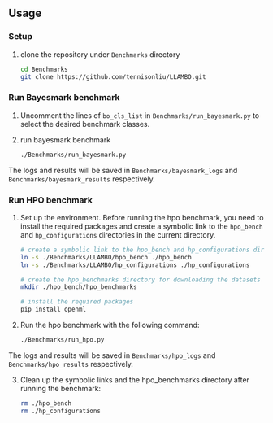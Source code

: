 

## Usage

### Setup

1. clone the repository under `Benchmarks` directory

    ```bash
    cd Benchmarks
    git clone https://github.com/tennisonliu/LLAMBO.git
    ```

### Run Bayesmark benchmark

1. Uncomment the lines of `bo_cls_list` in `Benchmarks/run_bayesmark.py` to select the desired benchmark classes. 

2. run bayesmark benchmark

    ```bash
    ./Benchmarks/run_bayesmark.py
    ```
The logs and results will be saved in `Benchmarks/bayesmark_logs` and `Benchmarks/bayesmark_results` respectively.

### Run HPO benchmark

1. Set up the environment. Before running the hpo benchmark, you need to install the required packages and create a symbolic link to the `hpo_bench` and `hp_configurations` directories in the current directory.
    
    ```bash
    # create a symbolic link to the hpo_bench and hp_configurations directories in the current directory.
    ln -s ./Benchmarks/LLAMBO/hpo_bench ./hpo_bench
    ln -s ./Benchmarks/LLAMBO/hp_configurations ./hp_configurations

    # create the hpo_benchmarks directory for downloading the datasets
    mkdir ./hpo_bench/hpo_benchmarks

    # install the required packages
    pip install openml
    ```

2. Run the hpo benchmark with the following command:
    
    ```bash
    ./Benchmarks/run_hpo.py
    ```

The logs and results will be saved in `Benchmarks/hpo_logs` and `Benchmarks/hpo_results` respectively.

3. Clean up the symbolic links and the hpo_benchmarks directory after running the benchmark:
    ```bash
    rm ./hpo_bench
    rm ./hp_configurations
    ```
